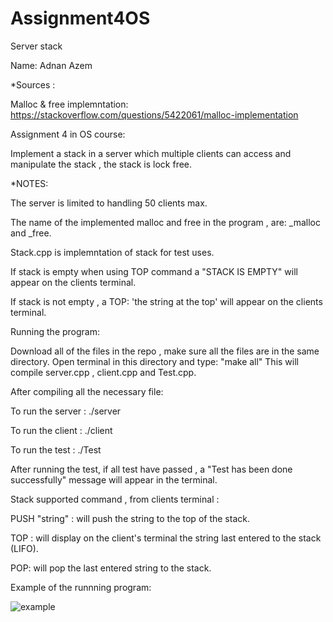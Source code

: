# Assignment4OS
Server stack

Name: Adnan Azem

*Sources :

Malloc & free implemntation: https://stackoverflow.com/questions/5422061/malloc-implementation


Assignment 4 in OS course: 

Implement a stack in a server which multiple clients can access and manipulate the stack , the stack is lock free.

*NOTES:

The server is limited to handling 50 clients max.

The name of the implemented malloc and free in the program , are: _malloc and _free.

Stack.cpp is implemntation of stack for test uses.

If stack is empty when using TOP command a "STACK IS EMPTY" will appear on the clients terminal.

If stack is not empty , a TOP: 'the string at the top' will appear on the clients terminal.

Running the program: 

Download all of the files in the repo , make sure all the files are in the same directory. Open terminal in this directory and type: "make all"
This will compile server.cpp , client.cpp and Test.cpp.

After compiling all the necessary file:

To run the server : ./server

To run the client : ./client

To run the test : ./Test

After running the test, if all test have passed , a "Test has been done successfully" message will appear in the terminal.

Stack supported command , from clients terminal : 

PUSH "string" : will push the string to the top of the stack.

TOP : will display on the client's terminal the string last entered to the stack (LIFO).

POP: will pop the last entered string to the stack.

Example of the runnning program: 

![example](https://user-images.githubusercontent.com/54214707/164759511-ad2f25df-8c6e-4fe5-81a5-2a2bcc89fd42.PNG)


